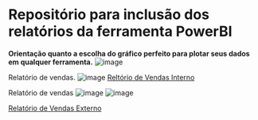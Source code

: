 # Repositório para inclusão dos relatórios da ferramenta PowerBI

**Orientação quanto a escolha do gráfico perfeito para plotar seus dados em qualquer ferramenta.**
![image](https://user-images.githubusercontent.com/70769813/192597081-918de367-827a-4ac0-bd71-e76680c3d54d.png)

Relatório de vendas.
![image](https://user-images.githubusercontent.com/70769813/192161098-85037d9d-612a-4d2e-a6f2-777f8c22edb4.png)
[Reltório de Vendas Interno](https://app.powerbi.com/groups/851710a6-2023-4a8f-8260-a498e9d621ff/reports/52f20d44-72a0-4944-a0ac-104a2bf4d6fe/ReportSection)

Relatório de vendas
![image](https://user-images.githubusercontent.com/70769813/192161383-bafbbdbd-8a1f-4372-b7a6-a824d08bd3b3.png)
![image](https://user-images.githubusercontent.com/70769813/192161439-a23da6ed-e54d-4d32-8f41-80ebf10b6309.png)

[Relatório de Vendas Externo](https://app.powerbi.com/groups/851710a6-2023-4a8f-8260-a498e9d621ff/reports/114da075-4d98-487e-bc5a-971495b9695d/ReportSection65648e573ca56bcd036f)
